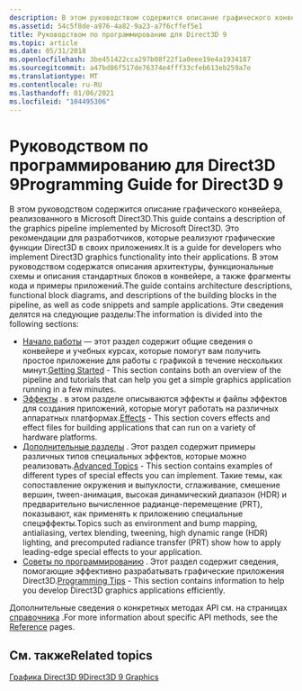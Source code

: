 ```yaml
---
description: В этом руководством содержится описание графического конвейера, реализованного в Microsoft Direct3D.
ms.assetid: 54c5f8de-a976-4a82-9a23-a7f6cffef5e1
title: Руководством по программированию для Direct3D 9
ms.topic: article
ms.date: 05/31/2018
ms.openlocfilehash: 3be451422cca297b08f22f1a0eee19e4a1934187
ms.sourcegitcommit: a47bd86f517de76374e4fff33cfeb613eb259a7e
ms.translationtype: MT
ms.contentlocale: ru-RU
ms.lasthandoff: 01/06/2021
ms.locfileid: "104495306"
---
```

# <a name="programming-guide-for-direct3d-9"></a><span data-ttu-id="8396d-103">Руководством по программированию для Direct3D 9</span><span class="sxs-lookup"><span data-stu-id="8396d-103">Programming Guide for Direct3D 9</span></span>

<span data-ttu-id="8396d-104">В этом руководством содержится описание графического конвейера, реализованного в Microsoft Direct3D.</span><span class="sxs-lookup"><span data-stu-id="8396d-104">This guide contains a description of the graphics pipeline implemented by Microsoft Direct3D.</span></span> <span data-ttu-id="8396d-105">Это рекомендации для разработчиков, которые реализуют графические функции Direct3D в своих приложениях.</span><span class="sxs-lookup"><span data-stu-id="8396d-105">It is a guide for developers who implement Direct3D graphics functionality into their applications.</span></span> <span data-ttu-id="8396d-106">В этом руководством содержатся описания архитектуры, функциональные схемы и описания стандартных блоков в конвейере, а также фрагменты кода и примеры приложений.</span><span class="sxs-lookup"><span data-stu-id="8396d-106">The guide contains architecture descriptions, functional block diagrams, and descriptions of the building blocks in the pipeline, as well as code snippets and sample applications.</span></span> <span data-ttu-id="8396d-107">Эти сведения делятся на следующие разделы:</span><span class="sxs-lookup"><span data-stu-id="8396d-107">The information is divided into the following sections:</span></span>

-   <span data-ttu-id="8396d-108">[Начало работы](getting-started.md) — этот раздел содержит общие сведения о конвейере и учебных курсах, которые помогут вам получить простое приложение для работы с графикой в течение нескольких минут.</span><span class="sxs-lookup"><span data-stu-id="8396d-108">[Getting Started](getting-started.md) - This section contains both an overview of the pipeline and tutorials that can help you get a simple graphics application running in a few minutes.</span></span>
-   <span data-ttu-id="8396d-109">[Эффекты](effects.md) . в этом разделе описываются эффекты и файлы эффектов для создания приложений, которые могут работать на различных аппаратных платформах.</span><span class="sxs-lookup"><span data-stu-id="8396d-109">[Effects](effects.md) - This section covers effects and effect files for building applications that can run on a variety of hardware platforms.</span></span>
-   <span data-ttu-id="8396d-110">[Дополнительные разделы](advanced-topics.md) . Этот раздел содержит примеры различных типов специальных эффектов, которые можно реализовать.</span><span class="sxs-lookup"><span data-stu-id="8396d-110">[Advanced Topics](advanced-topics.md) - This section contains examples of different types of special effects you can implement.</span></span> <span data-ttu-id="8396d-111">Такие темы, как сопоставление окружения и выпуклости, сглаживание, смешение вершин, tween-анимация, высокая динамический диапазон (HDR) и предварительно вычисленное радианце-перемещение (PRT), показывают, как применять к приложению специальные спецэффекты.</span><span class="sxs-lookup"><span data-stu-id="8396d-111">Topics such as environment and bump mapping, antialiasing, vertex blending, tweening, high dynamic range (HDR) lighting, and precomputed radiance transfer (PRT) show how to apply leading-edge special effects to your application.</span></span>
-   <span data-ttu-id="8396d-112">[Советы по программированию](programming-tips.md) . Этот раздел содержит сведения, помогающие эффективно разрабатывать графические приложения Direct3D.</span><span class="sxs-lookup"><span data-stu-id="8396d-112">[Programming Tips](programming-tips.md) - This section contains information to help you develop Direct3D graphics applications efficiently.</span></span>

<span data-ttu-id="8396d-113">Дополнительные сведения о конкретных методах API см. на страницах [справочника](dx9-graphics-reference.md) .</span><span class="sxs-lookup"><span data-stu-id="8396d-113">For more information about specific API methods, see the [Reference](dx9-graphics-reference.md) pages.</span></span>

## <a name="related-topics"></a><span data-ttu-id="8396d-114">См. также</span><span class="sxs-lookup"><span data-stu-id="8396d-114">Related topics</span></span>

<dl> <dt>

[<span data-ttu-id="8396d-115">Графика Direct3D 9</span><span class="sxs-lookup"><span data-stu-id="8396d-115">Direct3D 9 Graphics</span></span>](dx9-graphics.md)
</dt> </dl>

 

 



